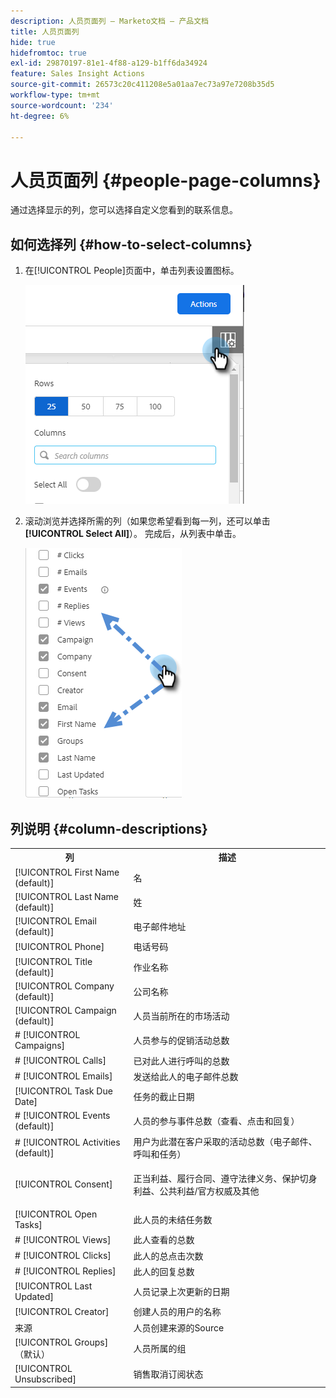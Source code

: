 ```yaml
---
description: 人员页面列 — Marketo文档 — 产品文档
title: 人员页面列
hide: true
hidefromtoc: true
exl-id: 29870197-81e1-4f88-a129-b1ff6da34924
feature: Sales Insight Actions
source-git-commit: 26573c20c411208e5a01aa7ec73a97e7208b35d5
workflow-type: tm+mt
source-wordcount: '234'
ht-degree: 6%

---
```


# 人员页面列 {#people-page-columns}

通过选择显示的列，您可以选择自定义您看到的联系信息。

## 如何选择列 {#how-to-select-columns}

1. 在[!UICONTROL People]页面中，单击列表设置图标。

   ![](assets/people-page-columns-1.png)

1. 滚动浏览并选择所需的列（如果您希望看到每一列，还可以单击&#x200B;**[!UICONTROL Select All]**）。 完成后，从列表中单击。

   ![](assets/people-page-columns-2.png)

## 列说明 {#column-descriptions}

<table>
 <colgroup>
  <col>
  <col>
 </colgroup>
 <tbody>
  <tr>
   <th>列</th>
   <th>描述</th>
  </tr>
  <tr>
   <td>[!UICONTROL First Name (default)]</td>
   <td>名</td>
  </tr>
  <tr>
   <td>[!UICONTROL Last Name (default)]</td>
   <td>姓</td>
  </tr>
  <tr>
   <td colspan="1">[!UICONTROL Email (default)]</td>
   <td colspan="1">电子邮件地址</td>
  </tr>
  <tr>
   <td colspan="1">[!UICONTROL Phone]</td>
   <td colspan="1">电话号码</td>
  </tr>
  <tr>
   <td colspan="1">[!UICONTROL Title (default)]</td>
   <td colspan="1">作业名称</td>
  </tr>
  <tr>
   <td>[!UICONTROL Company (default)]</td>
   <td>公司名称</td>
  </tr>
  <tr>
   <td>[!UICONTROL Campaign (default)]</td>
   <td>人员当前所在的市场活动</td>
  </tr>
  <tr>
   <td># [!UICONTROL Campaigns]</td>
   <td>人员参与的促销活动总数</td>
  </tr>
  <tr>
   <td># [!UICONTROL Calls]</td>
   <td>已对此人进行呼叫的总数</td>
  </tr>
  <tr>
   <td># [!UICONTROL Emails]</td>
   <td>发送给此人的电子邮件总数</td>
  </tr>
  <tr>
   <td>[!UICONTROL Task Due Date]</td>
   <td>任务的截止日期</td>
  </tr>
  <tr>
   <td># [!UICONTROL Events (default)]</td>
   <td>人员的参与事件总数（查看、点击和回复）</td>
  </tr>
  <tr>
   <td># [!UICONTROL Activities (default)]</td>
   <td>用户为此潜在客户采取的活动总数（电子邮件、呼叫和任务）</td>
  </tr>
  <tr>
   <td>[!UICONTROL Consent]</td>
   <td><p>正当利益、履行合同、遵守法律义务、保护切身利益、公共利益/官方权威及其他</p></td>
  </tr>
  <tr>
   <td>[!UICONTROL Open Tasks]</td>
   <td>此人员的未结任务数</td>
  </tr>
  <tr>
   <td># [!UICONTROL Views]</td>
   <td>此人查看的总数</td>
  </tr>
  <tr>
   <td># [!UICONTROL Clicks]</td>
   <td>此人的总点击次数</td>
  </tr>
  <tr>
   <td># [!UICONTROL Replies]</td>
   <td>此人的回复总数</td>
  </tr>
  <tr>
   <td>[!UICONTROL Last Updated]</td>
   <td>人员记录上次更新的日期</td>
  </tr>
  <tr>
   <td>[!UICONTROL Creator]</td>
   <td>创建人员的用户的名称</td>
  </tr>
  <tr>
   <td>来源</td>
   <td>人员创建来源的Source</td>
  </tr>
  <tr>
   <td>[!UICONTROL Groups] （默认）</td>
   <td>人员所属的组</td>
  </tr>
  <tr>
   <td colspan="1">[!UICONTROL Unsubscribed]</td>
   <td colspan="1">销售取消订阅状态</td>
  </tr>
 </tbody>
</table>
